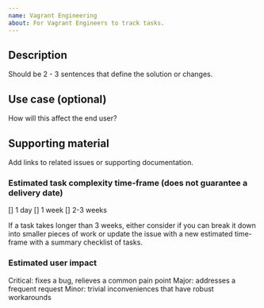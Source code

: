 ```yaml
---
name: Vagrant Engineering
about: For Vagrant Engineers to track tasks. 
---
```


<!--
This template is intended for the Vagrant Engineering team to track tasks. 

Use the Bug Report issue template to request help when Vagrant is not working as expected and the feature request to suggest an enhancement. 
-->

## Description 
Should be 2 - 3 sentences that define the solution or changes. 

## Use case (optional) 
How will this affect the end user? 

## Supporting material 
Add links to related issues or supporting documentation. 

### Estimated task complexity time-frame (does not guarantee a delivery date)
[] 1 day
[] 1 week
[] 2-3 weeks

If a task takes longer than 3 weeks, either consider if you can break it down into smaller pieces of work or update the issue with a new estimated time-frame with a summary checklist of tasks. 

### Estimated user impact
Critical: fixes a bug, relieves a common pain point
Major: addresses a frequent request
Minor: trivial inconveniences that have robust workarounds 

<!--
To complete this issue: 

* add labels
* add a reviewer 
* select a milestone 

Your milestone selection will be considered a suggestion for the team to review during backlog grooming.

Additional labels to consider: 

Select a task size label based on the estimated completion time and description (task-small, task-medium, task-large).

If the estimated user impact is marked as critical, also add a critical label (list labels here).
-->
